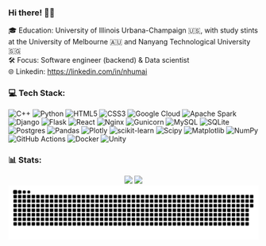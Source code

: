 ### Hi there! 👩‍💻
🎓 Education: University of Illinois Urbana-Champaign 🇺🇸, with study stints at the University of Melbourne 🇦🇺 and Nanyang Technological University 🇸🇬<br>🛠️ Focus: Software engineer (backend) & Data scientist<br>🌐 Linkedin: https://linkedin.com/in/nhumai

### 💻 Tech Stack:
![C++](https://img.shields.io/badge/c++-%2300599C.svg?style=flat-square&logo=c%2B%2B&logoColor=white) ![Python](https://img.shields.io/badge/python-3670A0?style=flat-square&logo=python&logoColor=ffdd54) ![HTML5](https://img.shields.io/badge/html5-%23E34F26.svg?style=flat-square&logo=html5&logoColor=white) ![CSS3](https://img.shields.io/badge/css3-%231572B6.svg?style=flat-square&logo=css3&logoColor=white) ![Google Cloud](https://img.shields.io/badge/GoogleCloud-%234285F4.svg?style=flat-square&logo=google-cloud&logoColor=white) ![Apache Spark](https://img.shields.io/badge/Apache%20Spark-FDEE21?style=flat-square&logo=apachespark&logoColor=black) ![Django](https://img.shields.io/badge/django-%23092E20.svg?style=flat-square&logo=django&logoColor=white) ![Flask](https://img.shields.io/badge/flask-%23000.svg?style=flat-square&logo=flask&logoColor=white) ![React](https://img.shields.io/badge/react-%2320232a.svg?style=flat-square&logo=react&logoColor=%2361DAFB) ![Nginx](https://img.shields.io/badge/nginx-%23009639.svg?style=flat-square&logo=nginx&logoColor=white) ![Gunicorn](https://img.shields.io/badge/gunicorn-%298729.svg?style=flat-square&logo=gunicorn&logoColor=white) ![MySQL](https://img.shields.io/badge/mysql-4479A1.svg?style=flat-square&logo=mysql&logoColor=white) ![SQLite](https://img.shields.io/badge/sqlite-%2307405e.svg?style=flat-square&logo=sqlite&logoColor=white) ![Postgres](https://img.shields.io/badge/postgres-%23316192.svg?style=flat-square&logo=postgresql&logoColor=white) ![Pandas](https://img.shields.io/badge/pandas-%23150458.svg?style=flat-square&logo=pandas&logoColor=white) ![Plotly](https://img.shields.io/badge/Plotly-%233F4F75.svg?style=flat-square&logo=plotly&logoColor=white) ![scikit-learn](https://img.shields.io/badge/scikit--learn-%23F7931E.svg?style=flat-square&logo=scikit-learn&logoColor=white) ![Scipy](https://img.shields.io/badge/SciPy-%230C55A5.svg?style=flat-square&logo=scipy&logoColor=%white) ![Matplotlib](https://img.shields.io/badge/Matplotlib-%23ffffff.svg?style=flat-square&logo=Matplotlib&logoColor=black) ![NumPy](https://img.shields.io/badge/numpy-%23013243.svg?style=flat-square&logo=numpy&logoColor=white) ![GitHub Actions](https://img.shields.io/badge/github%20actions-%232671E5.svg?style=flat-square&logo=githubactions&logoColor=white) ![Docker](https://img.shields.io/badge/docker-%230db7ed.svg?style=flat-square&logo=docker&logoColor=white) ![Unity](https://img.shields.io/badge/unity-%23000000.svg?style=flat-square&logo=unity&logoColor=white)

### 📊 Stats:
<div align="center">
  <img src="https://github-readme-stats.vercel.app/api?username=jennymai10&hide_title=true&hide_rank=false&show_icons=true&include_all_commits=true&count_private=true&disable_animations=false&theme=dracula&locale=en&hide_border=true" height="180"/>
  <img src="https://github-readme-stats.vercel.app/api/top-langs?username=jennymai10&locale=en&hide_title=false&layout=compact&card_width=320&langs_count=5&theme=dracula&hide_border=true" height="180" />
  <picture>
    <source srcset="https://raw.githubusercontent.com/jennymai10/jennymai10/output/github-snake-dark.svg" />
    <img alt="github-snake" src="https://raw.githubusercontent.com/jennymai10/jennymai10/output/github-snake.svg" />
  </picture>
</div>
